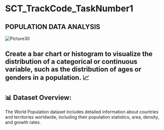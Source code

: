 # SCT_TrackCode_TaskNumber1

## POPULATION DATA ANALYSIS
  
![Picture30](https://github.com/user-attachments/assets/fe6cf327-28c2-41b8-b4af-f52c7637b969)

## Create a bar chart or histogram to visualize the distribution of a categorical or continuous variable, such as the distribution of ages or genders in a population. 📈

## 📊 Dataset Overview:

The World Population dataset includes detailed information about countries and territories worldwide, including their population statistics, area, density, and growth rates.
